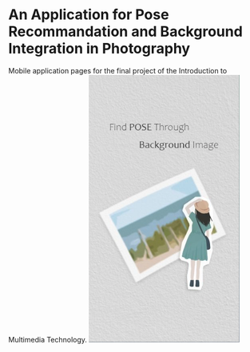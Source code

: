 # An Application for Pose Recommandation and Background Integration in Photography 
Mobile application pages for the final project of the Introduction to Multimedia Technology.
![Alt text](./images/1.png?raw=true "Home Page")

